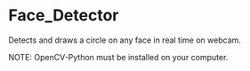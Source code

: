 # Face_Detector
Detects and draws a circle on any face in real time on webcam.


NOTE: OpenCV-Python must be installed on your computer.
